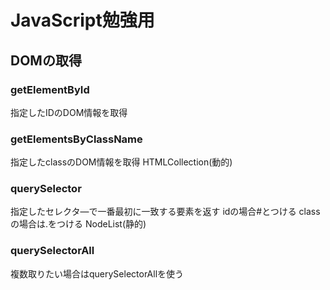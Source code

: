 # JavaScript勉強用

## DOMの取得

### getElementById
指定したIDのDOM情報を取得

### getElementsByClassName
指定したclassのDOM情報を取得
HTMLCollection(動的)

### querySelector
指定したセレクタ―で一番最初に一致する要素を返す
idの場合#とつける
classの場合は.をつける
NodeList(静的)

### querySelectorAll
複数取りたい場合はquerySelectorAllを使う





